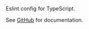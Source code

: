 Eslint config for TypeScript.

See [GitHub](https://github.com/stefanbaumeler/sb-lint) for documentation.
